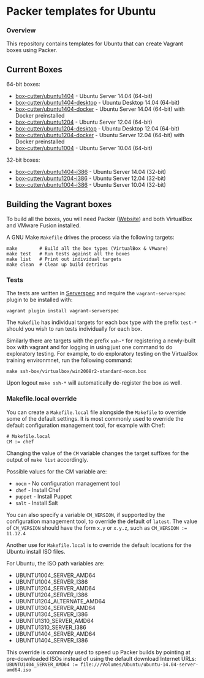 # Packer templates for Ubuntu

### Overview

This repository contains templates for Ubuntu that can create Vagrant boxes
using Packer.

## Current Boxes

64-bit boxes:

* [box-cutter/ubuntu1404](https://vagrantcloud.com/box-cutter/ubuntu1404) - Ubuntu Server 14.04 (64-bit)
* [box-cutter/ubuntu1404-desktop](https://vagrantcloud.com/box-cutter/ubuntu1404-desktop) - Ubuntu Desktop 14.04 (64-bit)
* [box-cutter/ubuntu1404-docker](https://vagrantcloud.com/box-cutter/ubuntu1404-docker) - Ubuntu Server 14.04 (64-bit) with Docker preinstalled
* [box-cutter/ubuntu1204](https://vagrantcloud.com/box-cutter/ubuntu1204) - Ubuntu Server 12.04 (64-bit)
* [box-cutter/ubuntu1204-desktop](https://vagrantcloud.com/box-cutter/ubuntu1204-desktop) - Ubuntu Desktop 12.04 (64-bit)
* [box-cutter/ubuntu1204-docker](https://vagrantcloud.com/box-cutter/ubuntu1204-docker) - Ubuntu Server 12.04 (64-bit) with Docker preinstalled
* [box-cutter/ubuntu1004](https://vagrantcloud.com/box-cutter/ubuntu1004)  - Ubuntu Server 10.04 (64-bit)

32-bit boxes:

* [box-cutter/ubuntu1404-i386](https://vagrantcloud.com/box-cutter/ubuntu1404-i386) - Ubuntu Server 14.04 (32-bit)
* [box-cutter/ubuntu1204-i386](https://vagrantcloud.com/box-cutter/ubuntu1204-i386) - Ubuntu Server 12.04 (32-bit)
* [box-cutter/ubuntu1004-i386](https://vagrantcloud.com/box-cutter/ubuntu1004-i386) - Ubuntu Server 10.04 (32-bit)

## Building the Vagrant boxes

To build all the boxes, you will need Packer ([Website](packer.io)) 
and both VirtualBox and VMware Fusion installed.

A GNU Make `Makefile` drives the process via the following targets:

    make        # Build all the box types (VirtualBox & VMware)
    make test   # Run tests against all the boxes
    make list   # Print out individual targets
    make clean  # Clean up build detritus
    
### Tests

The tests are written in [Serverspec](http://serverspec.org) and require the
`vagrant-serverspec` plugin to be installed with:

    vagrant plugin install vagrant-serverspec
    
The `Makefile` has individual targets for each box type with the prefix
`test-*` should you wish to run tests individually for each box.

Similarly there are targets with the prefix `ssh-*` for registering a
newly-built box with vagrant and for logging in using just one command to
do exploratory testing.  For example, to do exploratory testing
on the VirtualBox training environmnet, run the following command:

    make ssh-box/virtualbox/win2008r2-standard-nocm.box
    
Upon logout `make ssh-*` will automatically de-register the box as well.

### Makefile.local override

You can create a `Makefile.local` file alongside the `Makefile` to override
some of the default settings.  It is most commonly used to override the
default configuration management tool, for example with Chef:

    # Makefile.local
    CM := chef

Changing the value of the `CM` variable changes the target suffixes for
the output of `make list` accordingly.

Possible values for the CM variable are:

* `nocm` - No configuration management tool
* `chef` - Install Chef
* `puppet` - Install Puppet
* `salt`  - Install Salt

You can also specify a variable `CM_VERSION`, if supported by the
configuration management tool, to override the default of `latest`.
The value of `CM_VERSION` should have the form `x.y` or `x.y.z`,
such as `CM_VERSION := 11.12.4`

Another use for `Makefile.local` is to override the default locations
for the Ubuntu install ISO files.

For Ubuntu, the ISO path variables are:

* UBUNTU1004_SERVER_AMD64
* UBUNTU1004_SERVER_I386
* UBUNTU1204_SERVER_AMD64
* UBUNTU1204_SERVER_I386
* UBUNTU1204_ALTERNATE_AMD64
* UBUNTU1304_SERVER_AMD64
* UBUNTU1304_SERVER_I386
* UBUNTU1310_SERVER_AMD64
* UBUNTU1310_SERVER_I386
* UBUNTU1404_SERVER_AMD64
* UBUNTU1404_SERVER_I386

This override is commonly used to speed up Packer builds by
pointing at pre-downloaded ISOs instead of using the default
download Internet URLs:
`UBUNTU1404_SERVER_AMD64 := file:///Volumes/Ubuntu/ubuntu-14.04-server-amd64.iso`
